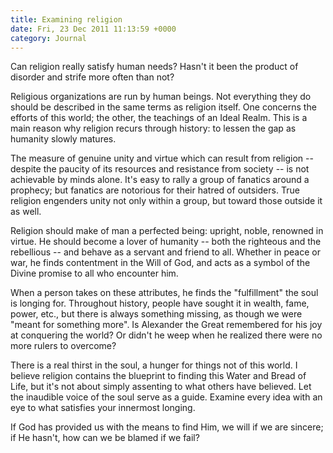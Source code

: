 ```yaml
---
title: Examining religion
date: Fri, 23 Dec 2011 11:13:59 +0000
category: Journal
---
```


Can religion really satisfy human needs?  Hasn't it been the product of
disorder and strife more often than not?

Religious organizations are run by human beings.  Not everything they do
should be described in the same terms as religion itself.  One concerns the
efforts of this world; the other, the teachings of an Ideal Realm.  This is a
main reason why religion recurs through history: to lessen the gap as humanity
slowly matures.

The measure of genuine unity and virtue which can result from religion --
despite the paucity of its resources and resistance from society -- is not
achievable by minds alone.  It's easy to rally a group of fanatics around a
prophecy; but fanatics are notorious for their hatred of outsiders.  True
religion engenders unity not only within a group, but toward those outside it
as well.

Religion should make of man a perfected being: upright, noble, renowned in
virtue.  He should become a lover of humanity -- both the righteous and the
rebellious -- and behave as a servant and friend to all.  Whether in peace or
war, he finds contentment in the Will of God, and acts as a symbol of the
Divine promise to all who encounter him.

When a person takes on these attributes, he finds the "fulfillment" the soul
is longing for.  Throughout history, people have sought it in wealth, fame,
power, etc., but there is always something missing, as though we were "meant
for something more".  Is Alexander the Great remembered for his joy at
conquering the world?  Or didn't he weep when he realized there were no more
rulers to overcome?

There is a real thirst in the soul, a hunger for things not of this world.  I
believe religion contains the blueprint to finding this Water and Bread of
Life, but it's not about simply assenting to what others have believed.  Let
the inaudible voice of the soul serve as a guide.  Examine every idea with an
eye to what satisfies your innermost longing.

If God has provided us with the means to find Him, we will if we are sincere;
if He hasn't, how can we be blamed if we fail?
